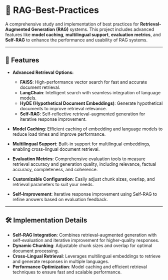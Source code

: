 # 🚀 RAG-Best-Practices

A comprehensive study and implementation of best practices for **Retrieval-Augmented Generation (RAG)** systems. This project includes advanced features like **model caching**, **multilingual support**, **evaluation metrics**, and **Self-RAG** to enhance the performance and usability of RAG systems.

---

## 🌟 Features

- **Advanced Retrieval Options:**
  - **FAISS**: High-performance vector search for fast and accurate document retrieval.
  - **LangChain**: Intelligent search with seamless integration of language models.
  - **HyDE (Hypothetical Document Embeddings)**: Generate hypothetical documents to improve retrieval relevance.
  - **Self-RAG**: Self-reflective retrieval-augmented generation for iterative response improvement.

- **Model Caching**: Efficient caching of embedding and language models to reduce load times and improve performance.

- **Multilingual Support**: Built-in support for multilingual embeddings, enabling cross-lingual document retrieval.

- **Evaluation Metrics**: Comprehensive evaluation tools to measure retrieval accuracy and generation quality, including relevance, factual accuracy, completeness, and coherence.

- **Customizable Configuration**: Easily adjust chunk sizes, overlap, and retrieval parameters to suit your needs.

- **Self-Improvement**: Iterative response improvement using Self-RAG to refine answers based on evaluation feedback.

---

## 🛠️ Implementation Details

- **Self-RAG Integration**: Combines retrieval-augmented generation with self-evaluation and iterative improvement for higher-quality responses.
- **Dynamic Chunking**: Adjustable chunk sizes and overlap for optimal document processing.
- **Cross-Lingual Retrieval**: Leverages multilingual embeddings to retrieve and generate responses in multiple languages.
- **Performance Optimization**: Model caching and efficient retrieval techniques to ensure fast and scalable performance.

